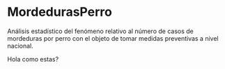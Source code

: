 # MordedurasPerro
Análisis estadístico del fenómeno relativo al número de casos de mordeduras por perro con el objeto de tomar medidas preventivas a nivel nacional.

Hola como estas?
